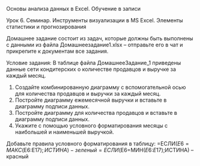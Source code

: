 Основы анализа данных в Excel. Обучение в записи

Урок 6. Семинар. Инструменты визуализации в MS Excel. Элементы статистики и прогнозирования

Домашнее задание состоит из задач, которые должны быть выполнены с данными из файла Домашнеезадание1.xlsx – отправьте его в чат и прикрепите к документам все задания.

Условие задания: В таблице файла ДомашнееЗадание_1 приведены данные сети кондитерских о количестве продавцов и выручке за каждый месяц.

1. Создайте комбинированную диаграмму с вспомогательной осью для количества продавцов и выручки за каждый месяц.
2. Постройте диаграмму ежемесячной выручки и вставьте в диаграмму подписи данных.
3. Постройте диаграмму для количества продавцов и вставьте в диаграмму подписи данных.
4. Укажите с помощью условного форматирования месяцы с наибольшей и наименьшей выручкой.

Добавьте правила условного форматирования в таблицу:
=ЕСЛИ($E6=МАКС($E$6:$E$17);ИСТИНА) - зеленый
=ЕСЛИ($E6=МИН($E$6:$E$17);ИСТИНА) – красный